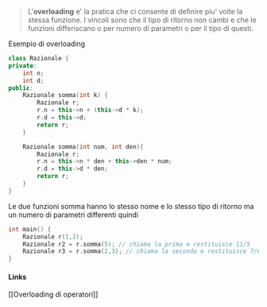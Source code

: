 >L'**overloading** e' la pratica che ci consente di definire piu' volte la stessa funzione. I vincoli sono che il tipo di ritorno non cambi e che le funzioni differiscano o per numero di parametri o per il tipo di questi.

Esempio di overloading
```cpp
class Razionale {
private:
	int n;
	int d;
public: 
	Razionale somma(int k) {
		Razionale r;
		r.n = this->n + (this->d * k);
		r.d = this->d;
		return r;
	}

	Razionale somma(int num, int den){
		Razionale r;
		r.n = this->n * den + this->den * num;
		r.d = this->d * den;
		return r;
	}
}
```

Le due funzioni somma hanno lo stesso nome e lo stesso tipo di ritorno ma un numero di parametri differenti quindi 
```cpp
int main() {
	Razionale r(1,2);
	Razionale r2 = r.somma(5); // chiama la prima e restituisce 11/5
	Razionale r3 = r.somma(2,3); // chiama la seconda e restituisce 7/6
}
```

#### Links
[[Overloading di operatori]]